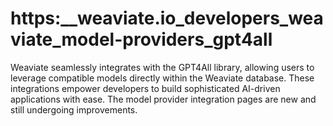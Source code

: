 # https:\_\_weaviate.io_developers_weaviate_model-providers_gpt4all

Weaviate seamlessly integrates with the GPT4All library, allowing users to leverage compatible models directly within the Weaviate database. These integrations empower developers to build sophisticated AI-driven applications with ease. The model provider integration pages are new and still undergoing improvements.
